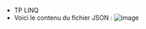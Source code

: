 - TP LINQ
- Voici le contenu du fichier JSON :
![image](https://github.com/user-attachments/assets/82e9d032-39f8-491b-a50d-93f159ae5a21)

